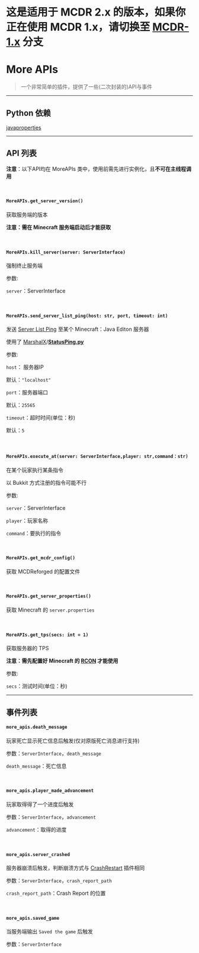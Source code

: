 # 这是适用于 MCDR 2.x 的版本，如果你正在使用 MCDR 1.x，请切换至 [MCDR-1.x](https://github.com/HuajiMUR233/MoreAPIs/tree/MCDR-1.x) 分支

# More APIs

>   一个非常简单的插件，提供了一些(二次封装的)API与事件

---

## Python 依赖

[javaproperties](https://pypi.org/project/javaproperties/)

---

## API 列表

**注意**：以下API均在 MoreAPIs 类中，使用前需先进行实例化，且**不可在主线程调用**

&nbsp;

#### `MoreAPIs.get_server_version()`

获取服务端的版本

**注意：需在 Minecraft 服务端启动后才能获取**

&nbsp;

#### `MoreAPIs.kill_server(server: ServerInterface)`

强制终止服务端

参数:

`server`：ServerInterface

&nbsp;

#### `MoreAPIs.send_server_list_ping(host: str, port, timeout: int)`

发送 [Server List Ping](https://wiki.vg/Server_List_Ping) 至某个 Minecraft：Java Editon 服务器

使用了 [MarshalX](https://gist.github.com/MarshalX)/**[StatusPing.py](https://gist.github.com/MarshalX/40861e1d02cbbc6f23acd3eced9db1a0)**

参数:

`host`： 服务器IP

默认：`"localhost"`

`port`：服务器端口

默认：`25565`

`timeout`：超时时间(单位：秒)

默认：`5`

&nbsp;

#### `MoreAPIs.execute_at(server: ServerInterface,player: str,command：str)`

在某个玩家执行某条指令

以 Bukkit 方式注册的指令可能不行

参数:

`server`：ServerInterface

`player`：玩家名称

`command`：要执行的指令

&nbsp;

#### `MoreAPIs.get_mcdr_config()`

获取 MCDReforged 的配置文件

&nbsp;

#### `MoreAPIs.get_server_properties()`

获取 Minecraft 的 `server.properties`

&nbsp;

#### `MoreAPIs.get_tps(secs: int = 1)`

获取服务器的 TPS

**注意：需先配置好 Minecraft 的 [RCON](https://wiki.vg/RCON) 才能使用**

参数:

`secs`：测试时间(单位：秒)

---

## 事件列表

#### `more_apis.death_message`

玩家死亡显示死亡信息后触发(仅对原版死亡消息进行支持)

参数：`ServerInterface`，`death_message`

`death_message`：死亡信息

&nbsp;

#### `more_apis.player_made_advancement`

玩家取得得了一个进度后触发

参数：`ServerInterface`，`advancement`

`advancement`：取得的进度

&nbsp;

#### `more_apis.server_crashed`

服务器崩溃后触发，判断崩溃方式与 [CrashRestart](https://github.com/MCDReforged/CrashRestart) 插件相同

参数：`ServerInterface`，`crash_report_path`

`crash_report_path`：Crash Report 的位置

&nbsp;

#### `more_apis.saved_game`

当服务端输出 `Saved the game` 后触发

参数：`ServerInterface`
